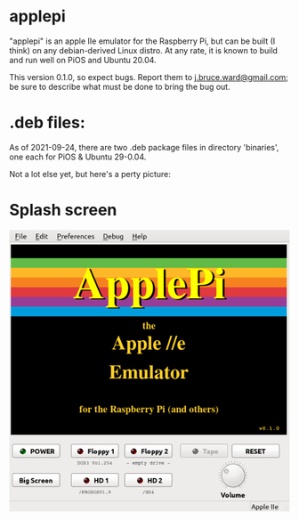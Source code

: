 # applepi
"applepi" is an apple IIe emulator for the Raspberry Pi, but can be built (I think) on any debian-derived Linux distro.
At any rate, it is known to build and run well on PiOS and Ubuntu 20.04.

This version 0.1.0, so expect bugs.   Report them to j.bruce.ward@gmail.com; be sure to describe what must be done to bring the bug out.

# .deb files:
As of 2021-09-24, there are two .deb package files in directory 'binaries', one each for PiOS & Ubuntu 29-0.04.


Not a lot else yet, but here's a perty picture:
# Splash screen
![Screenshot of ApplePi](https://github.com/FZBunny/applepi/blob/main/images/Screenshot_2021-09-21_08-52-27.png)
